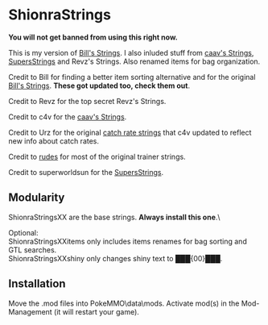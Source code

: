 # ShionraStrings

**You will not get banned from using this right now.**

This is my version of [Bill's Strings](https://forums.pokemmo.com/index.php?/topic/161519-custom-string%F0%9F%87%BA%F0%9F%87%B8%F0%9F%87%AA%F0%9F%87%B8%F0%9F%87%AE%F0%9F%87%B9%F0%9F%87%AB%F0%9F%87%B7%F0%9F%87%A7%F0%9F%87%B7fastergyms-berrys-e4-region-speed-runlast-update-18-02-2024/page/6/#comment-2082881). I also inluded stuff from [caav's Strings](https://github.com/c4vv/caav-strings), [SupersStrings](https://forums.pokemmo.com/index.php?/topic/188112-supersstrings/) and Revz's Strings. Also renamed items for bag organization.

Credit to Bill for finding a better item sorting alternative and for the original [Bill's Strings](https://forums.pokemmo.com/index.php?/topic/161519-custom-string%F0%9F%87%BA%F0%9F%87%B8%F0%9F%87%AA%F0%9F%87%B8%F0%9F%87%AE%F0%9F%87%B9%F0%9F%87%AB%F0%9F%87%B7%F0%9F%87%A7%F0%9F%87%B7fastergyms-berrys-e4-region-speed-runlast-update-18-02-2024/page/6/#comment-2082881). **These got updated too, check them out**.

Credit to Revz for the top secret Revz's Strings.

Credit to c4v for the [caav's Strings](https://github.com/c4vv/caav-strings).

Credit to Urz for the original [catch rate strings](https://forums.pokemmo.com/index.php?/topic/142266-%E8%AF%AD%E8%A8%80%E5%8C%85urz%E8%AF%AD%E8%A8%80%E5%8C%85-%E6%AD%A3%E5%BC%8F%E7%89%88153-2023127%E6%9B%B4%E6%96%B0%E7%B2%BE%E7%AE%80%E5%8A%9F%E8%83%BD%E8%AF%AD%E8%A8%80%E5%8C%85%E6%9C%80%E6%96%B0%E7%89%88%E6%96%B0%E5%A2%9E%E6%8D%95%E8%8E%B7%E7%8E%87%E3%80%81%E6%B8%B8%E6%88%8F%E6%97%B6%E9%97%B4%E5%A4%84%E5%BC%82%E5%B8%B8%E7%8A%B6%E6%80%81%E5%8F%8A%E5%B1%9E%E6%80%A7%E8%AF%B4%E6%98%8E/) that c4v updated to reflect new info about catch rates.

Credit to [rudes](https://github.com/rudes/PokeStrings) for most of the original trainer strings.

Credit to superworldsun for the [SupersStrings](https://forums.pokemmo.com/index.php?/topic/188112-supersstrings/).

## Modularity

ShionraStringsXX are the base strings. **Always install this one**.\

Optional:\
ShionraStringsXXitems only includes items renames for bag sorting and GTL searches.\
ShionraStringsXXshiny only changes shiny text to ███{00}███.

## Installation

Move the .mod files into PokeMMO\data\mods. Activate mod(s) in the Mod-Management (it will restart your game).
